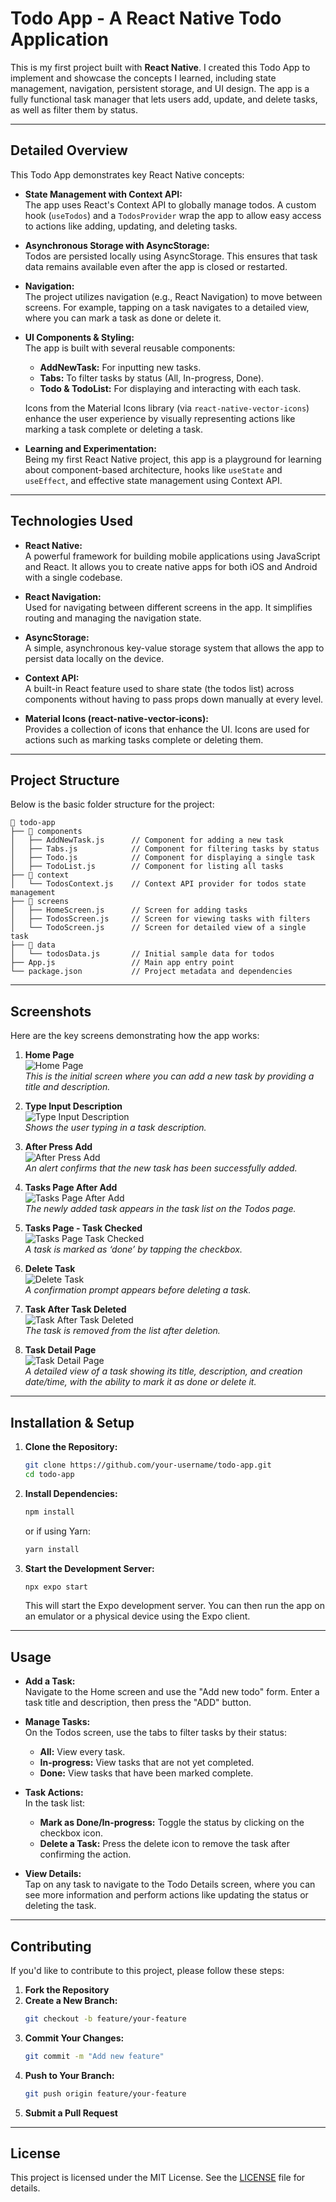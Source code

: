 # Todo App - A React Native Todo Application

This is my first project built with **React Native**. I created this Todo App to implement and showcase the concepts I learned, including state management, navigation, persistent storage, and UI design. The app is a fully functional task manager that lets users add, update, and delete tasks, as well as filter them by status.

---

## Detailed Overview

This Todo App demonstrates key React Native concepts:

- **State Management with Context API:**  
  The app uses React's Context API to globally manage todos. A custom hook (`useTodos`) and a `TodosProvider` wrap the app to allow easy access to actions like adding, updating, and deleting tasks.

- **Asynchronous Storage with AsyncStorage:**  
  Todos are persisted locally using AsyncStorage. This ensures that task data remains available even after the app is closed or restarted.

- **Navigation:**  
  The project utilizes navigation (e.g., React Navigation) to move between screens. For example, tapping on a task navigates to a detailed view, where you can mark a task as done or delete it.

- **UI Components & Styling:**  
  The app is built with several reusable components:
  - **AddNewTask:** For inputting new tasks.
  - **Tabs:** To filter tasks by status (All, In-progress, Done).
  - **Todo & TodoList:** For displaying and interacting with each task.
  
  Icons from the Material Icons library (via `react-native-vector-icons`) enhance the user experience by visually representing actions like marking a task complete or deleting a task.

- **Learning and Experimentation:**  
  Being my first React Native project, this app is a playground for learning about component-based architecture, hooks like `useState` and `useEffect`, and effective state management using Context API.

---

## Technologies Used

- **React Native:**  
  A powerful framework for building mobile applications using JavaScript and React. It allows you to create native apps for both iOS and Android with a single codebase.

- **React Navigation:**  
  Used for navigating between different screens in the app. It simplifies routing and managing the navigation state.

- **AsyncStorage:**  
  A simple, asynchronous key-value storage system that allows the app to persist data locally on the device.

- **Context API:**  
  A built-in React feature used to share state (the todos list) across components without having to pass props down manually at every level.

- **Material Icons (react-native-vector-icons):**  
  Provides a collection of icons that enhance the UI. Icons are used for actions such as marking tasks complete or deleting them.

---

## Project Structure

Below is the basic folder structure for the project:

```
📂 todo-app
├── 📂 components
│   ├── AddNewTask.js      // Component for adding a new task
│   ├── Tabs.js            // Component for filtering tasks by status
│   ├── Todo.js            // Component for displaying a single task
│   ├── TodoList.js        // Component for listing all tasks
├── 📂 context
│   └── TodosContext.js    // Context API provider for todos state management
├── 📂 screens
│   ├── HomeScreen.js      // Screen for adding tasks
│   ├── TodosScreen.js     // Screen for viewing tasks with filters
│   └── TodoScreen.js      // Screen for detailed view of a single task
├── 📂 data
│   └── todosData.js       // Initial sample data for todos
├── App.js                 // Main app entry point
└── package.json           // Project metadata and dependencies
```

---

## Screenshots

Here are the key screens demonstrating how the app works:

1. **Home Page**  
   ![Home Page](./screenshots/1-home-page.png)  
   *This is the initial screen where you can add a new task by providing a title and description.*

2. **Type Input Description**  
   ![Type Input Description](./screenshots/2-type-input-description.PNG)  
   *Shows the user typing in a task description.*

3. **After Press Add**  
   ![After Press Add](./screenshots/3-after-press-add.PNG)  
   *An alert confirms that the new task has been successfully added.*

4. **Tasks Page After Add**  
   ![Tasks Page After Add](./screenshots/4-tasks-page-after-add-task.PNG)  
   *The newly added task appears in the task list on the Todos page.*

5. **Tasks Page - Task Checked**  
   ![Tasks Page Task Checked](./screenshots/5-tasks-page-task-checked.PNG)  
   *A task is marked as ‘done’ by tapping the checkbox.*

6. **Delete Task**  
   ![Delete Task](./screenshots/6-delete-task.PNG)  
   *A confirmation prompt appears before deleting a task.*

7. **Task After Task Deleted**  
   ![Task After Task Deleted](./screenshots/7-tasks-after-task-deleted.PNG)  
   *The task is removed from the list after deletion.*

8. **Task Detail Page**  
   ![Task Detail Page](./screenshots/8-task-detail-page.PNG)  
   *A detailed view of a task showing its title, description, and creation date/time, with the ability to mark it as done or delete it.*

---

## Installation & Setup

1. **Clone the Repository:**
   ```sh
   git clone https://github.com/your-username/todo-app.git
   cd todo-app
   ```

2. **Install Dependencies:**
   ```sh
   npm install
   ```
   or if using Yarn:
   ```sh
   yarn install
   ```

3. **Start the Development Server:**
   ```sh
   npx expo start
   ```
   This will start the Expo development server. You can then run the app on an emulator or a physical device using the Expo client.

---

## Usage

- **Add a Task:**  
  Navigate to the Home screen and use the "Add new todo" form. Enter a task title and description, then press the "ADD" button.

- **Manage Tasks:**  
  On the Todos screen, use the tabs to filter tasks by their status:
  - **All:** View every task.
  - **In-progress:** View tasks that are not yet completed.
  - **Done:** View tasks that have been marked complete.
  
- **Task Actions:**  
  In the task list:
  - **Mark as Done/In-progress:** Toggle the status by clicking on the checkbox icon.
  - **Delete a Task:** Press the delete icon to remove the task after confirming the action.

- **View Details:**  
  Tap on any task to navigate to the Todo Details screen, where you can see more information and perform actions like updating the status or deleting the task.

---

## Contributing

If you'd like to contribute to this project, please follow these steps:

1. **Fork the Repository**
2. **Create a New Branch:**
   ```sh
   git checkout -b feature/your-feature
   ```
3. **Commit Your Changes:**
   ```sh
   git commit -m "Add new feature"
   ```
4. **Push to Your Branch:**
   ```sh
   git push origin feature/your-feature
   ```
5. **Submit a Pull Request**

---

## License

This project is licensed under the MIT License. See the [LICENSE](LICENSE) file for details.
